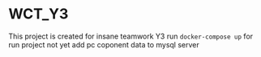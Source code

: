 # WCT_Y3
This project is created for insane teamwork Y3
run `docker-compose up` for run project 
not yet add pc coponent data to mysql server
